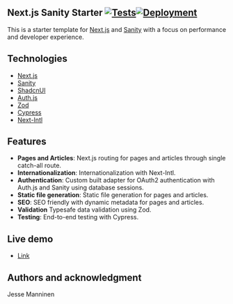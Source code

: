 ## Next.js Sanity Starter [![Tests](https://github.com/jekku123/next-sanity-starter/actions/workflows/build-test-deploy.yml/badge.svg)](https://github.com/jekku123/next-sanity-starter/actions/workflows/build-test-deploy.yml)[![Deployment](https://github.com/jekku123/next-sanity-starter/actions/workflows/preview.yml/badge.svg)](https://github.com/jekku123/next-sanity-starter/actions/workflows/preview.yml)

This is a starter template for [Next.js](https://nextjs.org) and [Sanity](https://www.sanity.io) with a focus on performance and developer experience.

## Technologies

- [Next.js](https://nextjs.org)
- [Sanity](https://www.sanity.io)
- [ShadcnUI](https://ui.shadcn.com/)
- [Auth.js](https://authjs.dev/)
- [Zod](https://zod.dev/)
- [Cypress](https://www.cypress.io/)
- [Next-Intl](https://next-intl-docs.vercel.app/)

## Features

- **Pages and Articles**: Next.js routing for pages and articles through single catch-all route.
- **Internationalization**: Internationalization with Next-Intl.
- **Authentication**: Custom built adapter for OAuth2 authentication with Auth.js and Sanity using database sessions.
- **Static file generation**: Static file generation for pages and articles.
- **SEO**: SEO friendly with dynamic metadata for pages and articles.
- **Validation** Typesafe data validation using Zod.
- **Testing**: End-to-end testing with Cypress.

## Live demo
- [Link](https://next-sanity-starter-one.vercel.app/)

## Authors and acknowledgment

Jesse Manninen
